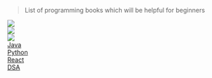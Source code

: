 > List of programming books which will be helpful for beginners

<p>
<a href="https://github.com/ValentineFernandes/programming-books-or-references/tree/main/HTML">
<img src="https://img.shields.io/badge/HTML5-FF3300?logo=html5&logoColor=white">
</a> <br />
<a href="https://github.com/ValentineFernandes/programming-books-or-references/tree/main/CSS">
<img src="https://img.shields.io/badge/CSS3-0066FF?logo=css3&logoColor=white">
</a> <br />
<a href="https://github.com/ValentineFernandes/programming-books-or-references/tree/main/JavaScript">
<img src="https://img.shields.io/badge/JavaScript-FFF600?logo=javascript&logoColor=white">
</a> <br />
<a href="https://github.com/ValentineFernandes/programming-books-or-references/tree/main/Java">Java</a> <br />
<a href="https://github.com/ValentineFernandes/programming-books-or-references/tree/main/Python">Python</a> <br />
<a href="https://github.com/ValentineFernandes/programming-books-or-references/tree/main/React">React</a> <br />
<a href="https://github.com/ValentineFernandes/programming-books-or-references/tree/main/DSA">DSA</a>
</p>


